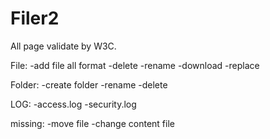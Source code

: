 # Filer2

All page validate by W3C.

File:
    -add file all format
    -delete
    -rename
    -download
    -replace
    
Folder:
    -create folder
    -rename
    -delete
    
LOG: 
    -access.log
    -security.log
    
missing:
    -move file
    -change content file
    